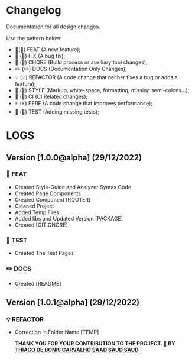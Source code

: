 # Changelog

Documentation for all design changes.

Use the pattern below:

- 🎸(:guitar:) FEAT (A new feature);
- 🐛 (:bug:) FIX (A bug fix);
- 🤖 (:robot:) CHORE (Build process or auxiliary tool changes);
- ✏️ (:pencil2:) DOCS (Documentation Only Changes);
- 💡 (:bulb:) REFACTOR (A code change that neither fixes a bug or adds a feature);
- 💄 (:lipstick:) STYLE (Markup, white-space, formatting, missing semi-colons...);
- 🎡 (:ferris_wheel:) CI (CI Related changes);
- ⚡ (:zap:) PERF (A code change that improves performance);
- 💍 (:ring:) TEST (Adding missing tests);

# LOGS

## Version [1.0.0@alpha] (29/12/2022)

### :guitar: FEAT

- Created Style-Guide and Analyzer Syntax Code
- Created Page Components
- Created Component [ROUTER]
- Cleaned Project
- Added Temp Files
- Added libs and Updated Version [PACKAGE]
- Created [GITIGNORE]

### :ring: TEST

- Created The Test Pages

### :pencil2: DOCS

- Created [README]

## Version [1.0.1@alpha] (29/12/2022)

### :bulb: REFACTOR

- Correction in Folder Name [TEMP]

  **THANK YOU FOR YOUR CONTRIBUTION TO THE PROJECT. 💖
  BY [THIAGO DE BONIS CARVALHO SAAD SAUD SAUD](https://www.linkedin.com/in/thiagosaud/)**
